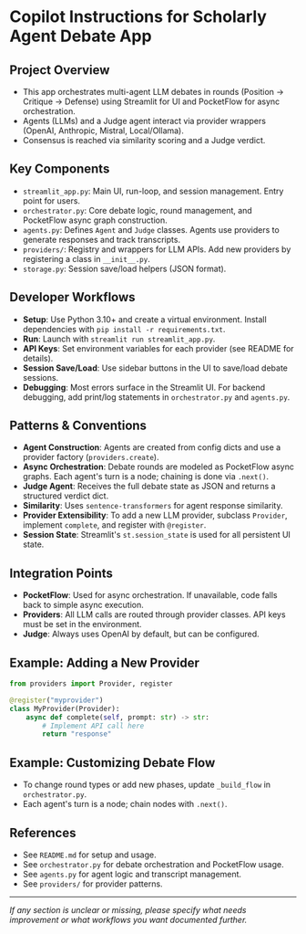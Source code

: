 # Copilot Instructions for Scholarly Agent Debate App

## Project Overview
- This app orchestrates multi-agent LLM debates in rounds (Position → Critique → Defense) using Streamlit for UI and PocketFlow for async orchestration.
- Agents (LLMs) and a Judge agent interact via provider wrappers (OpenAI, Anthropic, Mistral, Local/Ollama).
- Consensus is reached via similarity scoring and a Judge verdict.

## Key Components
- `streamlit_app.py`: Main UI, run-loop, and session management. Entry point for users.
- `orchestrator.py`: Core debate logic, round management, and PocketFlow async graph construction.
- `agents.py`: Defines `Agent` and `Judge` classes. Agents use providers to generate responses and track transcripts.
- `providers/`: Registry and wrappers for LLM APIs. Add new providers by registering a class in `__init__.py`.
- `storage.py`: Session save/load helpers (JSON format).

## Developer Workflows
- **Setup**: Use Python 3.10+ and create a virtual environment. Install dependencies with `pip install -r requirements.txt`.
- **Run**: Launch with `streamlit run streamlit_app.py`.
- **API Keys**: Set environment variables for each provider (see README for details).
- **Session Save/Load**: Use sidebar buttons in the UI to save/load debate sessions.
- **Debugging**: Most errors surface in the Streamlit UI. For backend debugging, add print/log statements in `orchestrator.py` and `agents.py`.

## Patterns & Conventions
- **Agent Construction**: Agents are created from config dicts and use a provider factory (`providers.create`).
- **Async Orchestration**: Debate rounds are modeled as PocketFlow async graphs. Each agent's turn is a node; chaining is done via `.next()`.
- **Judge Agent**: Receives the full debate state as JSON and returns a structured verdict dict.
- **Similarity**: Uses `sentence-transformers` for agent response similarity.
- **Provider Extensibility**: To add a new LLM provider, subclass `Provider`, implement `complete`, and register with `@register`.
- **Session State**: Streamlit's `st.session_state` is used for all persistent UI state.

## Integration Points
- **PocketFlow**: Used for async orchestration. If unavailable, code falls back to simple async execution.
- **Providers**: All LLM calls are routed through provider classes. API keys must be set in the environment.
- **Judge**: Always uses OpenAI by default, but can be configured.

## Example: Adding a New Provider
```python
from providers import Provider, register

@register("myprovider")
class MyProvider(Provider):
    async def complete(self, prompt: str) -> str:
        # Implement API call here
        return "response"
```

## Example: Customizing Debate Flow
- To change round types or add new phases, update `_build_flow` in `orchestrator.py`.
- Each agent's turn is a node; chain nodes with `.next()`.

## References
- See `README.md` for setup and usage.
- See `orchestrator.py` for debate orchestration and PocketFlow usage.
- See `agents.py` for agent logic and transcript management.
- See `providers/` for provider patterns.

---
_If any section is unclear or missing, please specify what needs improvement or what workflows you want documented further._
